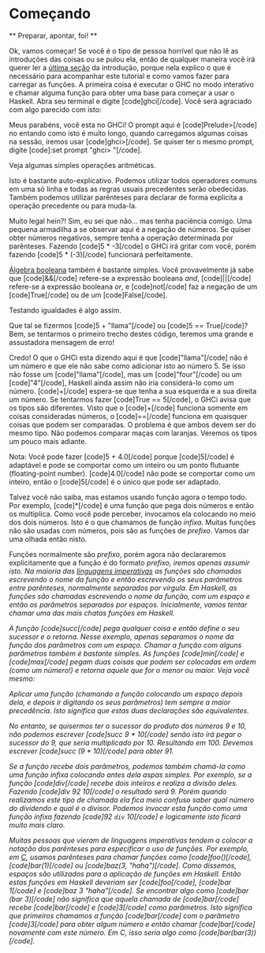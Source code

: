 Começando
=========

** Preparar, apontar, foi! **

Ok, vamos começar! Se você é o tipo de pessoa horrível que não lê as introduções das coisas ou se pulou ela, então de qualquer maneira você irá querer ler a <a href="introduction#what-you-need">última seção</a> da introdução, porque nela explico o que é necessário para acompanhar este tutorial e como vamos fazer para carregar as funções. A primeira coisa é executar o GHC no modo interativo e chamar alguma função para obter uma base para começar a usar o Haskell. Abra seu terminal e digite [code]ghci[/code]. Você será agraciado com algo parecido com isto:

Meus parabéns, você esta no GHCi! O prompt aqui é [code]Prelude&gt;[/code] no entando como isto é muito longo, quando carregamos algumas coisas na sessão, iremos usar [code]ghci&gt;[/code]. Se quiser ter o mesmo prompt, digite [code]:set prompt "ghci&gt; "[/code]. 


Veja algumas simples operações aritméticas.

Isto é bastante auto-explicativo. Podemos utilizar todos operadores comuns em uma só linha e todas as regras usuais precedentes serão obedecidas. Também podemos utilizar parênteses para declarar de forma explicita a operação precedente ou para muda-la.


Muito legal hein?! Sim, eu sei que não... mas tenha paciência comigo. Uma pequena armadilha a se observar aqui é a negação de números. Se quiser obter números negativos, sempre tenha a operação determinada por parênteses. Fazendo [code]5 * -3[/code] o GHCi irá gritar com você, porém fazendo [code]5 * (-3)[/code] funcionará perfeitamente.

<a href="http://pt.wikipedia.org/wiki/%C3%81lgebra_booleana" target="_blank">Álgebra booleana</a> também é bastante simples. Você provavelmente já sabe que [code]&amp;&amp;[/code] refere-se a expressão booleana <i>and</i>, [code]||[/code] refere-se a expressão booleana <i>or</i>, e [code]not[/code] faz a negação de um [code]True[/code] ou de um [code]False[/code].

Testando igualdades é algo assim.

Que tal se fizermos [code]5 + "llama"[/code] ou [code]5 == True[/code]? Bem, se tentarmos o primeiro trecho destes código, teremos uma grande e assustadora mensagem de erro!

Credo! O que o GHCi esta dizendo aqui é que [code]"llama"[/code] não é um número e que ele não sabe como adicionar isto ao número 5. Se isso não fosse um [code]"llama"[/code], mas um [code]"four"[/code] ou um [code]"4"[/code], Haskell ainda assim não iria considerá-lo como um número. [code]+[/code] espera-se que tenha a sua esquerda e a sua direita um número.
Se tentarmos fazer [code]True == 5[/code], o GHCi avisa que os tipos são diferentes. Visto que o [code]+[/code] funciona somente em coisas consideradas números, o [code]==[/code] funciona em quaisquer coisas que podem ser comparadas. O problema é que ambos devem ser do mesmo tipo. Não podemos comparar maças com laranjas. Veremos os tipos um pouco mais adiante. 

Nota: Você pode fazer [code]5 + 4.0[/code] porque [code]5[/code] é adaptável e pode se comportar como um inteiro ou um ponto flutuante (floating-point number). [code]4.0[/code] não pode se comportar como um inteiro, então o [code]5[/code] é o único que pode ser adaptado.

Talvez você não saiba, mas estamos usando função agora o tempo todo. Por exemplo, [code]*[/code] é uma função que pega dois números e então os multiplica. Como você pode perceber, invocamos ela colocando no meio dos dois números. Isto é o que chamamos de função <i>infixa</i>. Muitas funções não são usadas com números, pois são as funções de <i>prefixo</i>. Vamos dar uma olhada então nisto. 

Funções normalmente são <i>prefixo</i>, porém agora não declararemos explicitamente que a função é do formato <i>prefixo<i>, iremos apenas assumir isto. Na maioria das <a href="http://pt.wikipedia.org/wiki/Programa%C3%A7%C3%A3o_imperativa">linguagens imperativas</a> as funções são chamadas escrevendo o nome da função e então escrevendo os seus parâmetros entre parênteses, normalmente separados por vírgula. Em Haskell, as funções são chamadas escrevendo o nome da função, com um espaço e então os parâmetros separados por espaços. Inicialmente, vamos tentar chamar uma das mais chatas funções em Haskell.


A função [code]succ[/code] pega qualquer coisa e então define o seu sucessor e o retorna. Nesse exemplo, apenas separamos o nome da função dos parâmetros com um espaço. Chamar a função com alguns parâmetros também é bastante simples. As funções [code]min[/code] e [code]max[/code] pegam duas coisas que podem ser colocadas em ordem (como um número!) e retorna aquele que for o menor ou maior. Veja você mesmo:


Aplicar uma função (chamando a função colocando um espaço depois dela, e depois ir digitando os seus parâmetros) tem sempre a maior precedência. Isto significa que estas duas declarações são equivalentes.

No entanto, se quisermos ter o sucessor do produto dos números 9 e 10, não podemos escrever [code]succ 9 * 10[/code] senão isto irá pegar o sucessor do 9, que seria multiplicado por 10. Resultando em 100. Devemos escrever [code]succ (9 * 10)[/code] para obter 91.

Se a função recebe dois parâmetros, podemos também chamá-la como uma função <i>infixa<i/> colocando antes dela aspas simples. Por exemplo, se a função [code]div[/code] recebe dois inteiros e realiza a divisão deles. Fazendo [code]div 92 10[/code] o resultado será 9. Porém quando realizamos este tipo de chamada ela fica meio confuso saber qual número do dividendo e qual é o divisor. Podemos invocar esta função como uma função <i>infixa</i> fazendo [code]92 `div` 10[/code] e logicamente isto ficará muito mais claro.

Muitas pessoas que vieram de linguagens imperativas tendem a colocar a notação dos parênteses para especificar o uso de funções. Por exemplo, em <a href="http://pt.wikipedia.org/wiki/C_%28linguagem_de_programa%C3%A7%C3%A3o%29" target="_blank">C</a>, usamos parênteses para chamar funções como [code]foo()[/code], [code]bar(1)[/code] ou [code]baz(3, "haha")[/code]. Como dissemos, espaços são utilizados para a aplicação de funções em Haskell. Então estas funções em Haskell deveriam ser [code]foo[/code], [code]bar 1[/code] e [code]baz 3 "haha"[/code]. Se encontrar algo como [code]bar (bar 3)[/code] não significa que aquela chamada de [code]bar[/code] recebe [code]bar[/code] e [code]3[/code] como parâmetros. Isto significa que primeiros chamamos a função [code]bar[/code] com o parâmetro [code]3[/code] para obter algum número e então chamar [code]bar[/code] novamente com este número. Em C, isso seria algo como [code]bar(bar(3))[/code].
